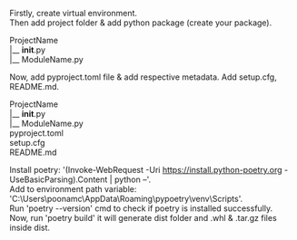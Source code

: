 Firstly, create virtual environment.</br>
Then add project folder & add python package (create your package).</br>

ProjectName</br>
|__ __init__.py</br>
|__ ModuleName.py</br>

Now, add pyproject.toml file & add respective metadata. Add setup.cfg, README.md.</br>

ProjectName</br>
|__ __init__.py</br>
|__ ModuleName.py</br>
pyproject.toml</br>
setup.cfg</br>
README.md</br>

Install poetry: '(Invoke-WebRequest -Uri https://install.python-poetry.org -UseBasicParsing).Content | python –'.</br>
Add to environment path variable: 'C:\Users\poonamc\AppData\Roaming\pypoetry\venv\Scripts'.</br>
Run 'poetry --version' cmd to check if poetry is installed successfully.</br>
Now, run 'poetry build' it will generate dist folder and .whl & .tar.gz files inside dist.</br>

